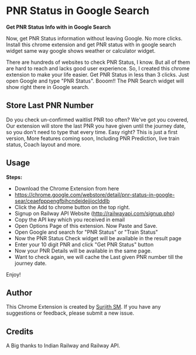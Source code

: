 # PNR Status in Google Search

**Get PNR Status Info with in Google Search**

Now, get PNR Status information without leaving Google. No more clicks. Install this chrome extension and get PNR status with in google search widget same way google shows weather or calculator widget.

There are hundreds of websites to check PNR Status, I know. But all of them are hard to reach and lacks good user experience. So, I created this chrome extension to make your life easier. Get PNR Status in less than 3 clicks. Just open Google and type "PNR Status". Booom!! The PNR Search widget will show right there in Google search. 

## Store Last PNR Number
Do you check un-confirmed waitlist PNR too often? We've got you covered, Our extension will store the last PNR you have given until the journey date, so you don't need to type that every time. Easy right? This is just a first version, More features coming soon, Including PNR Prediction, live train status, Coach layout and more. 

## Usage
**Steps:**
- Download the Chrome Extension from here
- https://chrome.google.com/webstore/detail/pnr-status-in-google-sear/ceaefpppengfbihcndeidejjioclddlb
- Click the Add to chrome button on the top right.
- Signup on Railway API Website (http://railwayapi.com/signup.php)
- Copy the API key which you received in email
- Open Options Page of this extension. Now Paste and Save. 
- Open Google and search for "PNR Status" or "Train Status"
- Now the PNR Status Check widget will be available in the result page
- Enter your 10 digit PNR and click "Get PNR Status" button
- Now your PNR Details will be available in the same page.
- Want to check again, we will cache the Last given PNR number till the journey date.

Enjoy!

## Author
This Chrome Extension is created by [Surjith SM](http://surjithctly.in). 
If you have any suggestions or feedback, please submit a new issue.

## Credits
A Big thanks to Indian Railway and Railway API.

